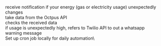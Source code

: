 receive notification if your energy (gas or electricity usage) unexpectedly changes\
take data from the Octpus API\
checks the received data\
if usage is unexpectedly high, refers to Twilio API to out a whatsapp warning message\
Set up cron job locally for daily automation\
